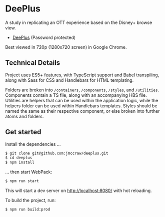 # DeePlus
A study in replicating an OTT experience based on the Disney+ browse view.
* [DeePlus](http://www.justinmccraw.com/test/espn/deeplus/) (Password protected)

Best viewed in 720p (1280x720 screen) in Google Chrome.

## Technical Details
Project uses ES5+ features, with TypeScript support and Babel transpiling, along with Sass for CSS and Handlebars for HTML templating.

Folders are broken into `/containers`, `/components`, `/styles`, and `/utilities`. Components contain a TS file, along with an accompanying HBS file. Utilities are helpers that can be used within the application logic, while the helpers folder can be used within Handlebars templates. Styles should be named the same as their respective component, or else broken into further atoms and folders.

## Get started
Install the dependencies …

```bash
$ git clone git@github.com:jmccraw/deeplus.git
$ cd deeplus
$ npm install
```

… then start WebPack:

```bash
$ npm run start
```

This will start a dev server on [http://localhost:8080/](http://localhost:8080/) with hot reloading.

To build the project, run:

```bash
$ npm run build:prod
```